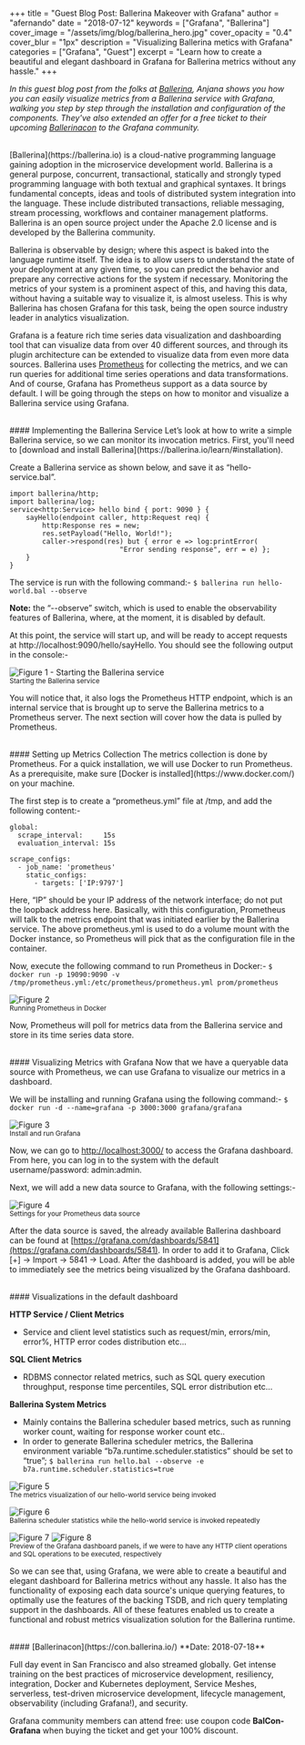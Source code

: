 +++
title = "Guest Blog Post: Ballerina Makeover with Grafana"
author = "afernando"
date = "2018-07-12"
keywords = ["Grafana", "Ballerina"]
cover_image = "/assets/img/blog/ballerina_hero.jpg"
cover_opacity = "0.4"
cover_blur = "1px"
description = "Visualizing Ballerina metics with Grafana"
categories = ["Grafana", "Guest"]
excerpt = "Learn how to create a beautiful and elegant dashboard in Grafana for Ballerina metrics without any hassle."
+++

*In this guest blog post from the folks at [Ballerina](https://ballerina.io), Anjana shows you how you can easily visualize metrics from a Ballerina service with Grafana, walking you step by step through the installation and configuration of the components. They've also extended an offer for a free ticket to their upcoming [Ballerinacon](https://con.ballerina.io/) to the Grafana community.*

<br />
[Ballerina](https://ballerina.io) is a cloud-native programming language gaining adoption in the microservice development world. Ballerina is a general purpose, concurrent, transactional, statically and strongly typed programming language with both textual and graphical syntaxes. It brings fundamental concepts, ideas and tools of distributed system integration into the language. These include distributed transactions, reliable messaging, stream processing, workflows and container management platforms. Ballerina is an open source project under the Apache 2.0 license and is developed by the Ballerina community.

Ballerina is observable by design; where this aspect is baked into the language runtime itself. The idea is to allow users to understand the state of your deployment at any given time, so you can predict the behavior and prepare any corrective actions for the system if necessary. Monitoring the metrics of your system is a prominent aspect of this, and having this data, without having a suitable way to visualize it, is almost useless. This is why Ballerina has chosen Grafana for this task, being the open source industry leader in analytics visualization.

Grafana is a feature rich time series data visualization and dashboarding tool that can visualize data from over 40 different sources, and through its plugin architecture can be extended to visualize data from even more data sources. Ballerina uses [Prometheus](http://prometheus.io) for collecting the metrics, and we can run queries for additional time series operations and data transformations. And of course, Grafana has Prometheus support as a data source by default. I will be going through the steps on how to monitor and visualize a Ballerina service using Grafana.

<br />
#### Implementing the Ballerina Service
Let’s look at how to write a simple Ballerina service, so we can monitor its invocation metrics.
First, you'll need to [download and install Ballerina](https://ballerina.io/learn/#installation).

Create a Ballerina service as shown below, and save it as “hello-service.bal”.
```
import ballerina/http;
import ballerina/log;
service<http:Service> hello bind { port: 9090 } {
    sayHello(endpoint caller, http:Request req) {
        http:Response res = new;
        res.setPayload("Hello, World!");
        caller->respond(res) but { error e => log:printError(
                           "Error sending response", err = e) };
    }
}
```
The service is run with the following command:- `$ ballerina run hello-world.bal --observe`

**Note:** the “--observe” switch, which is used to enable the observability features of Ballerina, where, at the moment, it is disabled by default.


At this point, the service will start up, and will be ready to accept requests at http://localhost:9090/hello/sayHello. You should see the following output in the console:-

![Figure 1 - Starting the Ballerina service](/assets/img/blog/ballerina-fig1.png)
<br />
<small>Starting the Ballerina service</small>

You will notice that, it also logs the Prometheus HTTP endpoint, which is an internal service that is brought up to serve the Ballerina metrics to a Prometheus server. The next section will cover how the data is pulled by Prometheus.

<br />
#### Setting up Metrics Collection
The metrics collection is done by Prometheus. For a quick installation, we will use Docker to run Prometheus. As a prerequisite, make sure [Docker is installed](https://www.docker.com/) on your machine.

The first step is to create a “prometheus.yml” file at /tmp, and add the following content:-

```
global:
  scrape_interval:     15s
  evaluation_interval: 15s

scrape_configs:
  - job_name: 'prometheus'
    static_configs:
      - targets: ['IP:9797']
```
Here, “IP” should be your IP address of the network interface; do not put the loopback address here. Basically, with this configuration, Prometheus will talk to the metrics endpoint that was initiated earlier by the Ballerina service. The above prometheus.yml is used to do a volume mount with the Docker instance, so Prometheus will pick that as the configuration file in the container.

Now, execute the following command to run Prometheus in Docker:- `$ docker run -p 19090:9090 -v /tmp/prometheus.yml:/etc/prometheus/prometheus.yml prom/prometheus`

![Figure 2](/assets/img/blog/ballerina-fig2.png)
<br />
<small>Running Prometheus in Docker</small>

Now, Prometheus will poll for metrics data from the Ballerina service and store in its time series data store.

<br />
#### Visualizing Metrics with Grafana
Now that we have a queryable data source with Prometheus, we can use Grafana to visualize our metrics in a dashboard.

We will be installing and running Grafana using the following command:- `$ docker run -d --name=grafana -p 3000:3000 grafana/grafana`

![Figure 3](/assets/img/blog/ballerina-fig3.png)
<br />
<small>Install and run Grafana</small>

Now, we can go to [http://localhost:3000/](http://localhost:3000/) to access the Grafana dashboard. From here, you can log in to the system with the default username/password: admin:admin.

Next, we will add a new data source to Grafana, with the following settings:-

![Figure 4](/assets/img/blog/ballerina-fig4.png)
<br />
<small>Settings for your Prometheus data source</small>

After the data source is saved, the already available Ballerina dashboard can be found at [https://grafana.com/dashboards/5841](https://grafana.com/dashboards/5841). In order to add it to Grafana, Click [+] -> Import -> 5841 -> Load.
After the dashboard is added, you will be able to immediately see the metrics being visualized by the Grafana dashboard.

<br />
#### Visualizations in the default dashboard

**HTTP Service / Client Metrics**

* Service and client level statistics such as request/min, errors/min, error%, HTTP error codes distribution etc...

**SQL Client Metrics**

* RDBMS connector related metrics, such as SQL query execution throughput, response time percentiles, SQL error distribution etc…

**Ballerina System Metrics**

* Mainly contains the Ballerina scheduler based metrics, such as running worker count, waiting for response worker count etc..
* In order to generate Ballerina scheduler metrics, the Ballerina environment variable “b7a.runtime.scheduler.statistics” should be set to “true”; `$ ballerina run hello.bal --observe -e b7a.runtime.scheduler.statistics=true`

![Figure 5](/assets/img/blog/ballerina-fig5.png)
<br />
<small>The metrics visualization of our hello-world service being invoked</small>

![Figure 6](/assets/img/blog/ballerina-fig6.png)
<br />
<small>Ballerina scheduler statistics while the hello-world service is invoked repeatedly</small>

![Figure 7](/assets/img/blog/ballerina-fig7.png)
![Figure 8](/assets/img/blog/ballerina-fig8.png)
<br />
<small>Preview of the Grafana dashboard panels, if we were to have any HTTP client operations and SQL operations to be executed, respectively</small>

So we can see that, using Grafana, we were able to create a beautiful and elegant dashboard for Ballerina metrics without any hassle. It also has the functionality of exposing each data source's unique querying features, to optimally use the features of the backing TSDB, and rich query templating support in the dashboards. All of these features enabled us to create a functional and robust metrics visualization solution for the Ballerina runtime.

<br />
#### [Ballerinacon](https://con.ballerina.io/)
**Date: 2018-07-18**

Full day event in San Francisco and also streamed globally. Get intense training on the best practices of microservice development, resiliency, integration, Docker and Kubernetes deployment, Service Meshes, serverless, test-driven microservice development, lifecycle management, observability (including Grafana!), and security.

Grafana community members can attend free: use coupon code **BalCon-Grafana** when buying the ticket and get your 100% discount.

